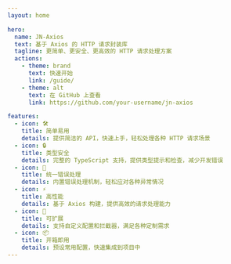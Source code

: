 ```yaml
---
layout: home

hero:
  name: JN-Axios
  text: 基于 Axios 的 HTTP 请求封装库
  tagline: 更简单、更安全、更高效的 HTTP 请求处理方案
  actions:
    - theme: brand
      text: 快速开始
      link: /guide/
    - theme: alt
      text: 在 GitHub 上查看
      link: https://github.com/your-username/jn-axios

features:
  - icon: 🛠️
    title: 简单易用
    details: 提供简洁的 API，快速上手，轻松处理各种 HTTP 请求场景
  - icon: 🔒
    title: 类型安全
    details: 完整的 TypeScript 支持，提供类型提示和检查，减少开发错误
  - icon: 🎯
    title: 统一错误处理
    details: 内置错误处理机制，轻松应对各种异常情况
  - icon: ⚡️
    title: 高性能
    details: 基于 Axios 构建，提供高效的请求处理能力
  - icon: 🔌
    title: 可扩展
    details: 支持自定义配置和拦截器，满足各种定制需求
  - icon: 📦
    title: 开箱即用
    details: 预设常用配置，快速集成到项目中
---
```

